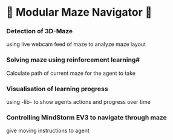 # :brain: Modular Maze Navigator :robot: 


### Detection of 3D-Maze
using live webcam feed of maze to analyze maze layout


### Solving maze using reinforcement learning#
Calculate path of current maze for the agent to take


### Visualisation of learning progress
using -lib- to show agents actions and progress over time


### Controlling MindStorm EV3 to navigate through maze
give moving instructions to agent 

